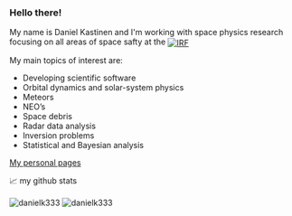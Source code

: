 ### Hello there!

My name is Daniel Kastinen and I'm working with space physics research focusing on all areas of space safty at the
<a href="https://www.irf.se/"><img align="center" src="https://www.irf.se/branding/irf.svg" alt="IRF" /></a>

My main topics of interest are:

* Developing scientific software
* Orbital dynamics and solar-system physics
* Meteors
* NEO’s
* Space debris
* Radar data analysis
* Inversion problems
* Statistical and Bayesian analysis

[My personal pages](https://danielk.developer.irf.se/)


📈 my github stats

<img align="center" src="https://github-readme-stats.vercel.app/api?username=danielk333&show_icons=true&theme=radical" alt="danielk333" />

<img align="center" src="https://github-readme-stats.vercel.app/api/pin/?username=danielk333&theme=radical" alt="danielk333" />